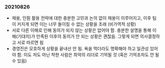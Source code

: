 ### 20210826
- 채용, 인훤 활용 전략에 대한 충분한 고민과 논의 없이 채용이 이루어지고, 이후 팀이 커지게 되면 이는 너무 돌이킬 수 없는 상황을 초래 (비가역적 상황)
- 서로 다른 이해로 인해 동의가 되지 않는 상황은 없어야 함. 충분한 설명을 통해 이해(기대치)가 만족된 이후의 동의가 안 되는 상황은 괜찮음. 그렇게 되면 의사결정하고 서로 따르면 됨
- 경영진은 모호하게 상황을 끝내선 안 됨. 욕을 먹더라도 명확해야 하고 일관성 있어야 함. 이도 저도 아닌 착한 사람은 최악의 리더로 기억될 것 (혹은 기억조차도 안 될 수 있음)

